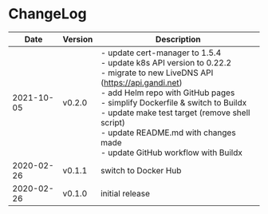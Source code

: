 # ChangeLog
| Date | Version | Description |
| ------ | ------ | ------ |
| 2021-10-05 | v0.2.0 | - update cert-manager to 1.5.4<br>- update k8s API version to 0.22.2<br>- migrate to new LiveDNS API (https://api.gandi.net)<br>- add Helm repo with GitHub pages<br>- simplify Dockerfile & switch to Buildx<br>- update make test target (remove shell script)<br>- update README.md with changes made<br>- update GitHub workflow with Buildx |
| 2020-02-26 | v0.1.1 | switch to Docker Hub |
| 2020-02-26 | v0.1.0 | initial release |
